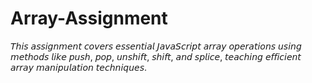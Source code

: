 # Array-Assignment
𝘛𝘩𝘪𝘴 𝘢𝘴𝘴𝘪𝘨𝘯𝘮𝘦𝘯𝘵 𝘤𝘰𝘷𝘦𝘳𝘴 𝘦𝘴𝘴𝘦𝘯𝘵𝘪𝘢𝘭 𝘑𝘢𝘷𝘢𝘚𝘤𝘳𝘪𝘱𝘵 𝘢𝘳𝘳𝘢𝘺 𝘰𝘱𝘦𝘳𝘢𝘵𝘪𝘰𝘯𝘴 𝘶𝘴𝘪𝘯𝘨 𝘮𝘦𝘵𝘩𝘰𝘥𝘴 𝘭𝘪𝘬𝘦 𝘱𝘶𝘴𝘩, 𝘱𝘰𝘱, 𝘶𝘯𝘴𝘩𝘪𝘧𝘵, 𝘴𝘩𝘪𝘧𝘵, 𝘢𝘯𝘥 𝘴𝘱𝘭𝘪𝘤𝘦, 𝘵𝘦𝘢𝘤𝘩𝘪𝘯𝘨 𝘦𝘧𝘧𝘪𝘤𝘪𝘦𝘯𝘵 𝘢𝘳𝘳𝘢𝘺 𝘮𝘢𝘯𝘪𝘱𝘶𝘭𝘢𝘵𝘪𝘰𝘯 𝘵𝘦𝘤𝘩𝘯𝘪𝘲𝘶𝘦𝘴.
